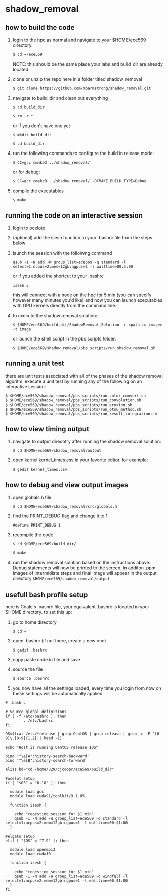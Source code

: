 # shadow_removal

## how to build the code
1. login to the hpc as normal and navigate to your $HOME/ece569 directory. 
    
    `$ cd ~/ece569`

    NOTE: this should be the same place your labs and build_dir are already located
    
2. clone or unzip the repo here in a folder titled shadow_removal

    `$ git clone https://github.com/mbarmstrong/shadow_removal.git`

3. navigate to build_dir and clean out everything

    `$ cd build_dir`
    
    `$ rm -r *`
    
    or if you don't have one yet
    
    `$ mkdir build_dir`
    
    `$ cd build_dir`

4. run the following commands to configure the build in release mode:

    `$ CC=gcc cmake3 ../shadow_removal/`
    
    or for debug:
    
    `$ CC=gcc cmake3 ../shadow_removal/ -DCMAKE_BUILD_TYPE=Debug`
    
5. compile the executables

    `$ make`
 
 
 
## running the code on an interactive session

1. login to ocelote
2. (optional) add the isesh function to your .bashrc file from the steps below
3. launch the session with the folloiwng command

    `qsub -I -N add -W group_list=ece569 -q standard -l select=1:ncpus=2:mem=12gb:ngpus=1 -l walltime=00:5:00`
    
    or if you added the shortcut to your .bashrc
    
    `isesh 5`
   
   this will connect with a node on the hpc for 5 min (you can specify however many minutes you'd like) and now you can launch executables with GPU kernels directly from the command line.
  
4. to execute the shadow removal solution:

   `$ $HOME/ece569/build_dir/ShadowRemoval_Solution -i <path_to_image> -t image`
   
   or launch the shell script in the pbs scripts folder:
   
   `$ $HOME/ece569/shadow_removal/pbs_scripts/run_shadow_removal.sh`   



## running a unit test

there are unit tests associated with all of the phases of the shadow removal algoritm. execute a unit test by running any of the following on an interactive session:

 `$ $HOME/ece569/shadow_removal/pbs_scripts/run_color_convert.sh`   
 `$ $HOME/ece569/shadow_removal/pbs_scripts/run_convolution.sh`   
 `$ $HOME/ece569/shadow_removal/pbs_scripts/run_erosion.sh`   
 `$ $HOME/ece569/shadow_removal/pbs_scripts/run_otsu_method.sh`   
 `$ $HOME/ece569/shadow_removal/pbs_scripts/run_result_integration.sh`   



## how to view timing output

1. navigate to output direcotry after running the shadow removal solution:

    `$ cd $HOME/ece569/shadow_removal/output`
    
2. open kernel kernel_times.csv in your favorite editor. for example:

    `$ gedit kernel_times.csv`

## how to debug and view output images

1. open globals.h file

    `$ cd $HOME/ece569/shadow_removal/src/globals.h`
    
2. find the PRINT_DEBUG flag and change it to 1

    `#define PRINT_DEBUG 1`
    
3. recompile the code

    `$ cd $HOME/ece569/build_dir/`

    `$ make`
    
4. run the shadow removal solution based on the instructions above. Debug statements will now be printed to the screen. In additon .ppm images of intermidiate steps and final image will appear in the output directory `$HOME/ece569/shadow_removal/output`



## usefull bash profile setup

here is Coale's .bashrc file, your equivalent .bashrc is located in your $HOME directory. to set this up:

1. go to home directory

    `$ cd ~`

2. open .bashrc (if not there, create a new one)

    `$ gedit .bashrc`

3. copy paste code in file and save

4. source the file

    `$ source .bashrc`
    
5. you now have all the settings loaded, every time you login from now on these settings will be automatically applied


```
# .bashrc

# Source global definitions
if [ -f /etc/bashrc ]; then
        . /etc/bashrc
fi

OS=$(cat /etc/*release | grep CentOS | grep release | grep -o -E '[0-9]\.[0-9]{1,2}'| head -1)

echo "Host is running CentOS release $OS"

bind '"\e[A":history-search-backward'
bind '"\e[B":history-search-forward'

alias bd="cd /home/u29/cjcoopr/ece569/build_dir"

#ocelot setup
if [ "$OS" = "6.10" ]; then

  module load gcc
  module load cuda91/toolkit/9.1.85

  function isesh {

    echo "reqesting session for $1 min"
    qsub -I -N add -W group_list=ece569 -q standard -l select=1:ncpus=2:mem=12gb:ngpus=1 -l walltime=00:$1:00
  }

#elgato setup
elif [ "$OS" = "7.9" ]; then

  module load openmpi3
  module load cuda10

  function isesh {

    echo "reqesting session for $1 min"
    qsub -I -N add -W group_list=ece569 -q windfall -l select=1:ncpus=2:mem=12gb:ngpus=1 -l walltime=00:$1:00
  }
fi
```

